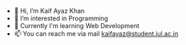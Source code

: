 - 👋 Hi, I’m Kaif Ayaz Khan
- 👀 I’m interested in Programming
- 🌱 Currently I'm learning Web Development
- 📫 You can reach me via mail kaifayaz@student.iul.ac.in

<!---
KaifKhan7393/KaifKhan7393 is a ✨ special ✨ repository because its `README.md` (this file) appears on your GitHub profile.
You can click the Preview link to take a look at your changes.
--->
